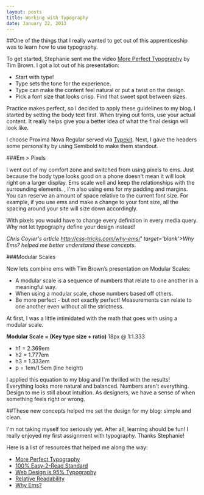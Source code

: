 ```yaml
---
layout: posts
title: Working with Typography
date: January 22, 2013
---
```


##One of the things that I really wanted to get out of this apprenticeship was to learn how to use typography.

To get started, Stephanie sent me the video <a href='http://vimeo.com/17079380' target='blank'>More Perfect Typography</a>
by Tim Brown. I got a lot out of his presentation:</p>

* Start with type!
* Type sets the tone for the experience.
* Type can make the content feel natural or put a twist on the design.
* Pick a font size that looks crisp. Find that sweet spot between sizes.

Practice makes perfect, so I decided to apply these guidelines to my blog. I started by setting the body text first.
When trying out fonts, use your actual content. It really helps give you a better idea of what the final design will look like.

I choose Proxima Nova Regular served via <a href='https://typekit.com/' target='blank'>Typekit</a>. Next, I gave the
headers some personality by using Semibold to make them standout.

###Em > Pixels

I went out of my comfort zone and switched from using pixels to ems. Just because the body type looks good on a phone
doesn't mean it will look right on a larger display. Ems scale well and keep the relationships with the surrounding elements.
,
I'm also using ems for my padding and margins. You can reserve an amount of space relative to the current font size.
For example, if you use ems and make a change to your font size, all the spacing around your site will size down accordingly.

With pixels you would have to change every definition in every media query. Why not let typography define your design instead!

*Chris Coyier's article http://css-tricks.com/why-ems/' target='blank'>Why Ems? helped me better understand these concepts.*

###Modular Scales

Now lets combine ems with Tim Brown’s presentation on Modular Scales:

* A modular scale is a sequence of numbers that relate to one another in a meaningful way.
* When using a modular scale, chose numbers based off others.
* Be more perfect - but not exactly perfect! Measurements can relate to one another even without all the strictness.

At first, I was a little intimidated with the math that goes with using a modular scale.

**Modular Scale = (Key type size + ratio)**
18px @ 1:1.333

* h1 = 2.369em
* h2 = 1.777em
* h3 = 1.333em
* p = 1em/1.5em (line height)

I applied this equation to my blog and I'm thrilled with the results! Everything looks more natural and balanced.
Numbers aren't everything. Design to me is still about intuition. As designers, we have a sense of when something feels right or wrong.

##These new concepts helped me set the design for my blog: simple and clean.

I'm not taking myself too seriously yet. After all, learning should be fun! I really enjoyed my first assignment with typography.
Thanks Stephanie!

Here is a list of resources that helped me along the way:

* <a href='http://vimeo.com/17079380' target='blank'>More Perfect Typography</a>
* <a href='http://informationarchitects.net/blog/100e2r/' target='blank'>100% Easy-2-Read Standard</a>
* <a href='http://informationarchitects.net/blog/the-web-is-all-about-typography-period/' target='blank'>Web Design is 95% Typography</a>
* <a href='http://wm4.wilsonminer.com/posts/2008/oct/20/relative-readability/' target='blank'>Relative Readability</a>
* <a href='http://css-tricks.com/why-ems/' target='blank'>Why Ems?</a>
